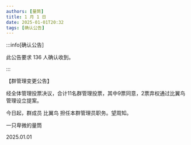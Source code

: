 ```yaml
---
authors: [量筒]
title: 1 月 1 日
date: 2025-01-01T20:32
tags: [确认公告]
---
```


:::info[确认公告]

此公告要求 136 人确认收到。

:::

【群管理变更公告】

经全体管理投票决议，合计11名群管理投票，其中9票同意，2票弃权通过比翼鸟管理设立提案。

今日起，群成员 比翼鸟 担任本群管理员职务。望周知。

一只卑微的量筒

2025.01.01
